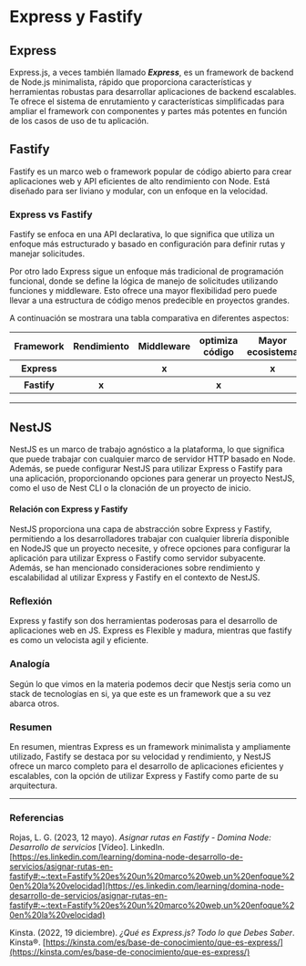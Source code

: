 # Express y Fastify

## Express

Express.js, a veces también llamado ***Express***, es un framework de backend de Node.js minimalista, rápido que proporciona características y herramientas robustas para desarrollar aplicaciones de backend escalables. Te ofrece el sistema de enrutamiento y características simplificadas para ampliar el framework con componentes y partes más potentes en función de los casos de uso de tu aplicación.

## Fastify

Fastify es un marco web o framework popular de código abierto para crear aplicaciones web y API eficientes de alto rendimiento con Node. Está diseñado para ser liviano y modular, con un enfoque en la velocidad.

###  Express vs Fastify

Fastify se enfoca en una API declarativa, lo que significa que utiliza un enfoque más estructurado y basado en configuración para definir rutas y manejar solicitudes.

Por otro lado Express sigue un enfoque más tradicional de programación funcional, donde se define la lógica de manejo de solicitudes utilizando funciones y middleware. Esto ofrece una mayor flexibilidad pero puede llevar a una estructura de código menos predecible en proyectos grandes.

A continuación se mostrara una tabla comparativa en diferentes aspectos:

<table>
	<tr>
		<th>Framework</th>
		<th>Rendimiento</th>
		<th>Middleware</th>
		<th>optimiza código</th>
		<th>Mayor ecosistema</th>
	</tr>
	<tr>
		<th>Express</th>
		<th></th>
		<th>x</th>
		<th></th>
		<th>x</th>
	</tr>
	<tr>
		<th>Fastify</th>
		<th>x</th>
		<th></th>
		<th>x</th>
		<th></th>
	</tr>
</table>

---

## NestJS
NestJS es un marco de trabajo agnóstico a la plataforma, lo que significa que puede trabajar con cualquier marco de servidor HTTP basado en Node. Además, se puede configurar NestJS para utilizar Express o Fastify para una aplicación, proporcionando opciones para generar un proyecto NestJS, como el uso de Nest CLI o la clonación de un proyecto de inicio.

#### Relación con Express y Fastify
NestJS proporciona una capa de abstracción sobre Express y Fastify, permitiendo a los desarrolladores trabajar con cualquier librería disponible en NodeJS que un proyecto necesite, y ofrece opciones para configurar la aplicación para utilizar Express o Fastify como servidor subyacente. Además, se han mencionado consideraciones sobre rendimiento y escalabilidad al utilizar Express y Fastify en el contexto de NestJS.


### Reflexión
Express y fastify son dos herramientas poderosas para el desarrollo de aplicaciones web en JS. Express es Flexible y madura, mientras que fastify es como un velocista agil y eficiente.

### Analogía 
Según lo que vimos en la materia podemos decir que Nestjs seria como un stack de tecnologías en si, ya que este es un framework que a su vez abarca otros.


### Resumen
En resumen, mientras Express es un framework minimalista y ampliamente utilizado, Fastify se destaca por su velocidad y rendimiento, y NestJS ofrece un marco completo para el desarrollo de aplicaciones eficientes y escalables, con la opción de utilizar Express y Fastify como parte de su arquitectura.


--- 
### Referencias

Rojas, L. G. (2023, 12 mayo). _Asignar rutas en Fastify - Domina Node: Desarrollo de servicios_ [Vídeo]. LinkedIn. [https://es.linkedin.com/learning/domina-node-desarrollo-de-servicios/asignar-rutas-en-fastify#:~:text=Fastify%20es%20un%20marco%20web,un%20enfoque%20en%20la%20velocidad](https://es.linkedin.com/learning/domina-node-desarrollo-de-servicios/asignar-rutas-en-fastify#:~:text=Fastify%20es%20un%20marco%20web,un%20enfoque%20en%20la%20velocidad)

Kinsta. (2022, 19 diciembre). _¿Qué es Express.js? Todo lo que Debes Saber_. Kinsta®. [https://kinsta.com/es/base-de-conocimiento/que-es-express/](https://kinsta.com/es/base-de-conocimiento/que-es-express/)

